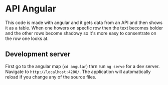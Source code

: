 # API Angular
This code is made with angular and it gets data from an API and then shows it as a table. When one howers on specfic row then the text becomes bolder and the other rows become shadowy so it's more easy to consentrate on the row one looks at.

## Development server

First go to the angular map (`cd angular`) thrn run `ng serve` for a dev server. Navigate to `http://localhost:4200/`. The application will automatically reload if you change any of the source files.
